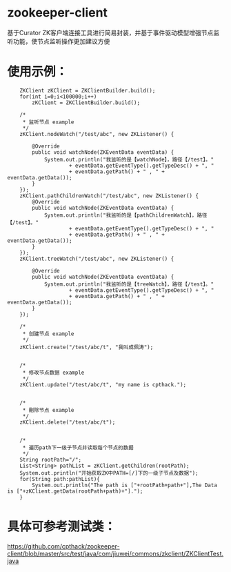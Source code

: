 # zookeeper-client
基于Curator ZK客户端连接工具进行简易封装，并基于事件驱动模型增强节点监听功能，使节点监听操作更加建议方便

# 使用示例：
		
		ZKClient zKClient = ZKClientBuilder.build();
		for(int i=0;i<100000;i++)
			zKClient = ZKClientBuilder.build();
		
		/*
		 * 监听节点 example
		 */
		zKClient.nodeWatch("/test/abc", new ZKListener() {
			
			@Override
			public void watchNode(ZKEventData eventData) {
				System.out.println("我监听的是【watchNode】，路径【/test】。"
						+ eventData.getEventType().getTypeDesc() + ", "
						+ eventData.getPath() + " , " + eventData.getData());
			}
		});
		zKClient.pathChildrenWatch("/test/abc", new ZKListener() {
			@Override
			public void watchNode(ZKEventData eventData) {
				System.out.println("我监听的是【pathChildrenWatch】，路径【/test】。"
						+ eventData.getEventType().getTypeDesc() + ", "
						+ eventData.getPath() + " , " + eventData.getData());
			}
		});
		zKClient.treeWatch("/test/abc", new ZKListener() {

			@Override
			public void watchNode(ZKEventData eventData) {
				System.out.println("我监听的是【treeWatch】，路径【/test】。"
						+ eventData.getEventType().getTypeDesc() + ", "
						+ eventData.getPath() + " , " + eventData.getData());
			}
		});
		
		/*
		 * 创建节点 example
		 */
		zKClient.create("/test/abc/t", "我叫成佩涛");
		
		
		/*
		 * 修改节点数据 example
		 */
		zKClient.update("/test/abc/t", "my name is cpthack.");
		
		
		/*
		 * 刪除节点 example
		 */
		zKClient.delete("/test/abc/t");
		
		
		/*
		 * 遍历path下一级子节点并读取每个节点的数据
		 */
		String rootPath="/";
		List<String> pathList = zKClient.getChildren(rootPath);
		System.out.println("开始获取ZK中PATH=[/]下的一级子节点及数据");
		for(String path:pathList){
			System.out.println("The path is ["+rootPath+path+"],The Data is ["+zKClient.getData(rootPath+path)+"].");
		}

# 具体可参考测试类：
https://github.com/cpthack/zookeeper-client/blob/master/src/test/java/com/jiuwei/commons/zkclient/ZKClientTest.java
